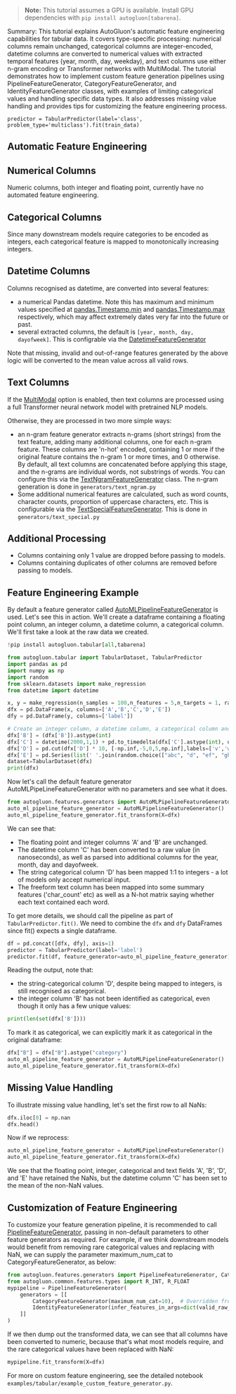 > **Note:** This tutorial assumes a GPU is available. Install GPU dependencies with `pip install autogluon[tabarena]`.

Summary: This tutorial explains AutoGluon's automatic feature engineering capabilities for tabular data. It covers type-specific processing: numerical columns remain unchanged, categorical columns are integer-encoded, datetime columns are converted to numerical values with extracted temporal features (year, month, day, weekday), and text columns use either n-gram encoding or Transformer networks with MultiModal. The tutorial demonstrates how to implement custom feature generation pipelines using PipelineFeatureGenerator, CategoryFeatureGenerator, and IdentityFeatureGenerator classes, with examples of limiting categorical values and handling specific data types. It also addresses missing value handling and provides tips for customizing the feature engineering process.

```
predictor = TabularPredictor(label='class', problem_type='multiclass').fit(train_data)
```


## Automatic Feature Engineering ##

## Numerical Columns ##

Numeric columns, both integer and floating point, currently have no automated feature engineering.

## Categorical Columns ##

Since many downstream models require categories to be encoded as integers, each categorical feature is mapped to monotonically increasing integers.

## Datetime Columns ##

Columns recognised as datetime, are converted into several features:

- a numerical Pandas datetime.  Note this has maximum and minimum values specified at [pandas.Timestamp.min](https://pandas.pydata.org/docs/reference/api/pandas.Timestamp.min.html) and [pandas.Timestamp.max](https://pandas.pydata.org/docs/reference/api/pandas.Timestamp.min.html) respectively, which may affect extremely dates very far into the future or past.
- several extracted columns, the default is `[year, month, day, dayofweek]`.  This is configrable via the [DatetimeFeatureGenerator](../../api/autogluon.features.rst)

Note that missing, invalid and out-of-range features generated by the above logic will be converted to the mean value across all valid rows.


## Text Columns ##

If the [MultiModal](tabular-multimodal.ipynb) option is enabled, then text columns are processed using a full Transformer neural network model with pretrained NLP models.

Otherwise, they are processed in two more simple ways:

- an n-gram feature generator extracts n-grams (short strings) from the text feature, adding many additional columns, one for each n-gram feature.  These columns are 'n-hot' encoded, containing 1 or more if the original feature contains the n-gram 1 or more times, and 0 otherwise.  By default, all text columns are concatenated before applying this stage, and the n-grams are individual words, not substrings of words.  You can configure this via the [TextNgramFeatureGenerator](../../api/autogluon.features.rst) class. The n-gram generation is done in `generators/text_ngram.py`
- Some additional numerical features are calculated, such as word counts, character counts, proportion of uppercase characters, etc.  This is configurable via the [TextSpecialFeatureGenerator](../../api/autogluon.features.rst).  This is done in `generators/text_special.py`

## Additional Processing ##

- Columns containing only 1 value are dropped before passing to models.
- Columns containing duplicates of other columns are removed before passing to models.

## Feature Engineering Example ##

By default a feature generator called [AutoMLPipelineFeatureGenerator](../../api/autogluon.features.rst) is used.  Let's see this in action.  We'll create a dataframe containing a floating point column, an integer column, a datetime column,  a categorical column.  We'll first take a look at the raw data we created.


```python
!pip install autogluon.tabular[all,tabarena]

```


```python
from autogluon.tabular import TabularDataset, TabularPredictor
import pandas as pd
import numpy as np
import random
from sklearn.datasets import make_regression
from datetime import datetime

x, y = make_regression(n_samples = 100,n_features = 5,n_targets = 1, random_state = 1)
dfx = pd.DataFrame(x, columns=['A','B','C','D','E'])
dfy = pd.DataFrame(y, columns=['label'])

# Create an integer column, a datetime column, a categorical column and a string column to demonstrate how they are processed.
dfx['B'] = (dfx['B']).astype(int)
dfx['C'] = datetime(2000,1,1) + pd.to_timedelta(dfx['C'].astype(int), unit='D')
dfx['D'] = pd.cut(dfx['D'] * 10, [-np.inf,-5,0,5,np.inf],labels=['v','w','x','y'])
dfx['E'] = pd.Series(list(' '.join(random.choice(["abc", "d", "ef", "ghi", "jkl"]) for i in range(4)) for j in range(100)))
dataset=TabularDataset(dfx)
print(dfx)
```

Now let's call the default feature generator AutoMLPipeLineFeatureGenerator with no parameters and see what it does.


```python
from autogluon.features.generators import AutoMLPipelineFeatureGenerator
auto_ml_pipeline_feature_generator = AutoMLPipelineFeatureGenerator()
auto_ml_pipeline_feature_generator.fit_transform(X=dfx)
```

We can see that:

- The floating point and integer columns 'A' and 'B' are unchanged.
- The datetime column 'C' has been converted to a raw value (in nanoseconds), as well as parsed into additional columns for the year, month, day and dayofweek.
- The string categorical column 'D' has been mapped 1:1 to integers - a lot of models only accept numerical input.
- The freeform text column has been mapped into some summary features ('char_count' etc) as well as a N-hot matrix saying whether each text contained each word.

To get more details, we should call the pipeline as part of `TabularPredictor.fit()`.  We need to combine the `dfx` and `dfy` DataFrames since fit() expects a single dataframe.


```python
df = pd.concat([dfx, dfy], axis=1)
predictor = TabularPredictor(label='label')
predictor.fit(df, feature_generator=auto_ml_pipeline_feature_generator)
```

Reading the output, note that:

- the string-categorical column 'D', despite being mapped to integers, is still recognised as categorical. 
- the integer column 'B' has not been identified as categorical, even though it only has a few unique values:


```python
print(len(set(dfx['B'])))
```

To mark it as categorical, we can explicitly mark it as categorical in the original dataframe:


```python
dfx["B"] = dfx["B"].astype("category")
auto_ml_pipeline_feature_generator = AutoMLPipelineFeatureGenerator()
auto_ml_pipeline_feature_generator.fit_transform(X=dfx)
```

## Missing Value Handling ##
To illustrate missing value handling, let's set the first row to all NaNs:


```python
dfx.iloc[0] = np.nan
dfx.head()
```

Now if we reprocess:


```python
auto_ml_pipeline_feature_generator = AutoMLPipelineFeatureGenerator()
auto_ml_pipeline_feature_generator.fit_transform(X=dfx)
```

We see that the floating point, integer, categorical and text fields 'A', 'B', 'D', and 'E' have retained the NaNs, but the datetime column 'C' has been set to the mean of the non-NaN values.


## Customization of Feature Engineering ##
To customize your feature generation pipeline, it is recommended to call [PipelineFeatureGenerator](../../api/autogluon.features.rst), passing in non-default parameters to other feature generators as required.  For example, if we think downstream models would benefit from removing rare categorical values and replacing with NaN, we can supply the parameter maximum_num_cat to CategoryFeatureGenerator, as below:


```python
from autogluon.features.generators import PipelineFeatureGenerator, CategoryFeatureGenerator, IdentityFeatureGenerator
from autogluon.common.features.types import R_INT, R_FLOAT
mypipeline = PipelineFeatureGenerator(
    generators = [[        
        CategoryFeatureGenerator(maximum_num_cat=10),  # Overridden from default.
        IdentityFeatureGenerator(infer_features_in_args=dict(valid_raw_types=[R_INT, R_FLOAT])),
    ]]
)
```

If we then dump out the transformed data, we can see that all columns have been converted to numeric, because that's what most models require, and the rare categorical values have been replaced with NaN:


```python
mypipeline.fit_transform(X=dfx)
```

For more on custom feature engineering, see the detailed notebook `examples/tabular/example_custom_feature_generator.py`.
